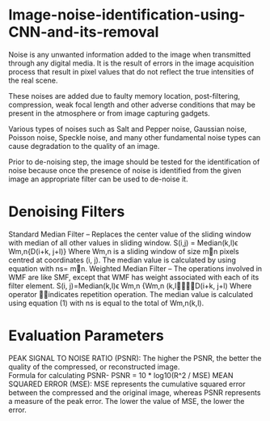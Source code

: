 # Image-noise-identification-using-CNN-and-its-removal
Noise is any unwanted information added to the image when transmitted through any digital media. It is the result of errors in the image acquisition process that result in pixel values that do not reflect the true intensities of the real scene.

These noises are added due to faulty memory location, post-filtering, compression, weak focal length and other adverse conditions that may be present in the atmosphere or from image capturing gadgets.

Various types of noises such as Salt and Pepper noise, Gaussian noise, Poisson noise, Speckle noise, and many other fundamental noise types can cause degradation to the quality of an image. 

Prior to de-noising step, the image should be tested for the identification of noise because once the presence of noise is identified from the given image an appropriate filter can be used to de-noise it.

# Denoising Filters
Standard Median Filter –
Replaces the center value of the sliding window with median of all other values in sliding window.
                              S(i,j) = Median(k,l)ϵ Wm,n{D(i+k, j+l)}
            Where Wm,n is a sliding window of size mn pixels centred at coordinates (i, j). The median value is calculated by using equation with ns= mn.
Weighted Median Filter –
The operations involved in WMF are like SMF, except that WMF has weight associated with each of its filter element. 
                          S(i, j)=Median(k,l)ϵ Wm,n {Wm,n (k,lD(i+k, j+l) 
             Where operator indicates repetition operation. The median value is calculated using equation (1) with ns is equal to the total of Wm,n(k,l).
             
# Evaluation Parameters
PEAK SIGNAL TO NOISE RATIO (PSNR):
          The higher the PSNR, the better the quality of the compressed, or reconstructed image.              
          Formula for calculating PSNR-    PSNR = 10 * log10(R^2 / MSE)
MEAN SQUARED ERROR (MSE):
          MSE represents the cumulative squared error between the compressed and the original image, whereas PSNR represents a measure of the peak error. 
           The lower the value of MSE, the lower the error.







